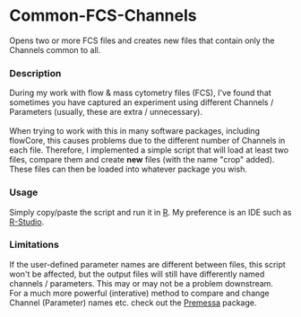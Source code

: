 # Common-FCS-Channels
Opens two or more FCS files and creates new files that contain only the Channels common to all.

### Description
During my work with flow & mass cytometry files (FCS), I've found that sometimes you have captured an experiment using different Channels / Parameters (usually, these are extra / unnecessary).
<br>
<br>
When trying to work with this in many software packages, including flowCore, this causes problems due to the different number of Channels in each file. Therefore, I implemented a simple script that will load at least two files, compare them and create <b>new</b> files (with the name "crop" added). These files can then be loaded into whatever package you wish.

### Usage
Simply copy/paste the script and run it in [R](https://cran.r-project.org/). My preference is an IDE such as [R-Studio](https://rstudio.com/).

### Limitations
If the user-defined parameter names are different between files, this script won't be affected, but the output files will still have differently named channels / parameters. This may or may not be a problem downstream.
<br>
For a much more powerful (interative) method to compare and change Channel (Parameter) names etc. check out the [Premessa](https://github.com/ParkerICI/premessa) package.
